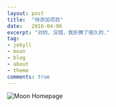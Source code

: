 ```yaml
---
layout: post
title:  "待添加项目"
date:   2016-04-06
excerpt: "对的，没错，我折腾了很久的."
tag:
- jekyll 
- moon
- blog
- about
- theme
comments: true
---
```


![Moon Homepage](https://cloud.githubusercontent.com/assets/754514/14509720/61c61058-01d6-11e6-93ab-0918515ecd56.png)    
    
